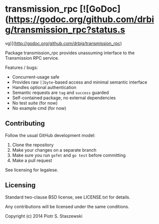 # transmission_rpc [![GoDoc](https://godoc.org/github.com/drbig/transmission_rpc?status.s
vg)](http://godoc.org/github.com/drbig/transmission_rpc)

Package transmission_rpc provides unassuming interface to the Transmission RPC service.

Features / bugs:

- Concurrent-usage safe
- Provides raw `[]byte`-based access and minimal semantic interface
- Handles optional authentication
- Semantic requests are `tag` and `success` guarded
- Self-contained package, no external dependencies
- No test suite (for now)
- No example cmd (for now)

## Contributing

Follow the usual GitHub development model:

1. Clone the repository
2. Make your changes on a separate branch
3. Make sure you run `gofmt` and `go test` before committing
4. Make a pull request

See licensing for legalese.

## Licensing

Standard two-clause BSD license, see LICENSE.txt for details.

Any contributions will be licensed under the same conditions.

Copyright (c) 2014 Piotr S. Staszewski
